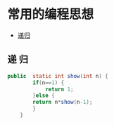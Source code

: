 # 常用的编程思想
  - [递归](#递-归)
  
  
  
  


## 递 归
```java
public  static int show(int n) {
		if(n==1) {
			return 1;
		}else {
		return n*show(n-1);
		}
	}
```
